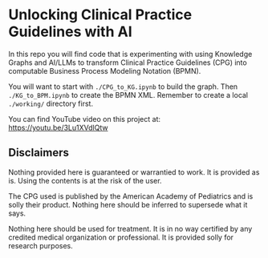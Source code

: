 # Unlocking Clinical Practice Guidelines with AI

In this repo you will find code that is experimenting with using Knowledge Graphs and AI/LLMs to transform Clinical Practice Guidelines (CPG) into computable Business Process Modeling Notation (BPMN).

You will want to start with `./CPG_to_KG.ipynb` to build the graph. Then `./KG_to_BPM.ipynb` to create the BPMN XML. Remember to create a local `./working/` directory first.

You can find YouTube video on this project at: https://youtu.be/3Lu1XVdlQtw

## Disclaimers
Nothing provided here is guaranteed or warrantied to work. It is provided as is. Using the contents is at the risk of the user.

The CPG used is published by the American Academy of Pediatrics and is solly their product. Nothing here should be inferred to supersede what it says.

Nothing here should be used for treatment. It is in no way certified by any credited medical organization or professional. It is provided solly for research purposes.

